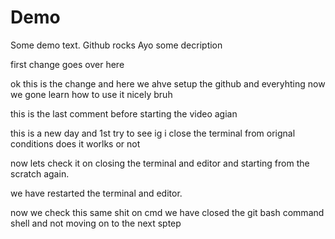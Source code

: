 # Demo

Some demo text.
Github rocks Ayo
some decription

first change goes over here

ok this is the change and here we ahve setup the github and everyhting now we gone learn how to use it nicely bruh

this is the last comment before starting the video agian

this is a new day and 1st try to see ig i close the terminal from orignal conditions does it worlks or not

now lets check it on closing the terminal and editor and starting from the scratch again.

we have restarted the terminal and editor.

now we check this same shit on cmd
we have closed the git bash command shell and not moving on to the next sptep



